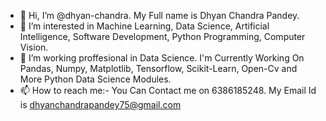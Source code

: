 - 👋 Hi, I’m @dhyan-chandra. My Full name is Dhyan Chandra Pandey. 
- 👀 I’m interested in Machine Learning, Data Science, Artificial Intelligence, Software Development, Python Programming, Computer Vision.
- 🌱 I’m working proffesional in Data Science. I'm Currently Working On Pandas, Numpy, Matplotlib, Tensorflow, Scikit-Learn, Open-Cv and More Python Data Science Modules.
- 📫 How to reach me:- You Can Contact me on 6386185248. My Email Id is dhyanchandrapandey75@gmail.com

<!---
dhyan-chandra/dhyan-chandra is a ✨ special ✨ repository because its `README.md` (this file) appears on your GitHub profile.
You can click the Preview link to take a look at your changes.
--->
